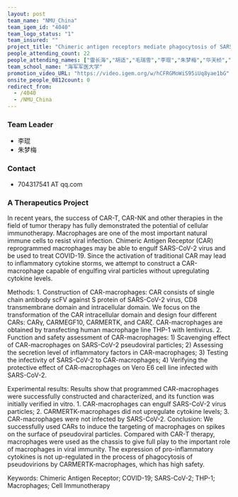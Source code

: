 ```yaml
---
layout: post
team_name: "NMU_China"
team_igem_id: "4040"
team_logo_status: "1"
team_insured: ""
project_title: "Chimeric antigen receptors mediate phagocytosis of SARS-CoV-2 pseudoviral particles by macrophages"
people_attending_count: 22
people_attending_names: ["雷长海","胡适","毛瑞雪","李琨","朱梦梅","华天桢","邵美瑄","林佳莉","沈晗婷","郑朱婷","江舒雅","丁子健","曾垣烨","何芸蕴","张田恬","丁瑜","舒惺贻","王璇","施欢笑","尹桐","俞逸捷","徐志豪"]
team_school_name: "海军军医大学"
promotion_video_URL: "https://video.igem.org/w/hCFRGMoWiS95iUq8yae1bG"
onsite_people_0812count: 0
redirect_from:
  - /4040
  - /NMU_China
---
```



### Team Leader
* 李琨
* 朱梦梅

### Contact
* 704317541 AT qq.com

### A Therapeutics Project

In recent years, the success of CAR-T, CAR-NK and other therapies in the field of tumor therapy has fully demonstrated the potential of cellular immunotherapy. Macrophages are one of the most important natural immune cells to resist viral infection. Chimeric Antigen Receptor (CAR) reprogrammed macrophages may be able to engulf SARS-CoV-2 virus and be used to treat COVID-19. Since the activation of traditional CAR may lead to inflammatory cytokine storms, we attempt to construct a CAR-macrophage capable of engulfing viral particles without upregulating cytokine levels. 

Methods: 1. Construction of CAR-macrophages: CAR consists of single chain antibody scFV against S protein of SARS-CoV-2 virus, CD8 transmembrane domain and intracellular domain. We focus on the transformation of the CAR intracellular domain and design four different CARs: CARγ, CARMEGF10, CARMERTK, and CARζ. CAR-macrophages are obtained by transfecting human macrophage line THP-1 with lentivirus. 2. Function and safety assessment of CAR-macrophages: 1) Scavenging effect of CAR-macrophages on SARS-CoV-2 pseudoviral particles; 2) Assessing the secretion level of inflammatory factors in CAR-macrophages; 3) Testing the infectivity of SARS-CoV-2 to CAR-macrophages; 4) Verifying the protective effect of CAR-macrophages on Vero E6 cell line infected with SARS-CoV-2.

Experimental results: Results show that programmed CAR-macrophages were successfully constructed and characterized, and its function was initially verified in vitro. 1. CAR-macrophages can engulf SARS-CoV-2 virus particles; 2. CARMERTK-macrophages did not upregulate cytokine levels; 3. CAR-macrophages were not infected by SARS-CoV-2. Conclusion: We successfully used CARs to induce the targeting of macrophages on spikes on the surface of pseudoviral particles. Compared with CAR-T therapy, macrophages were used as the chassis to give full play to the important role of macrophages in viral immunity. The expression of pro-inflammatory cytokines is not up-regulated in the process of phagocytosis of pseudovirions by CARMERTK-macrophages, which has high safety. 

Keywords: Chimeric Antigen Receptor; COVID-19; SARS-CoV-2; THP-1; Macrophages; Cell Immunotherapy
